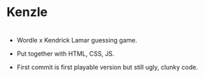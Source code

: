 # Kenzle
#
* Wordle x Kendrick Lamar guessing game.

* Put together with HTML, CSS, JS.

* First commit is first playable version but still ugly, clunky code. 
#
#
#
